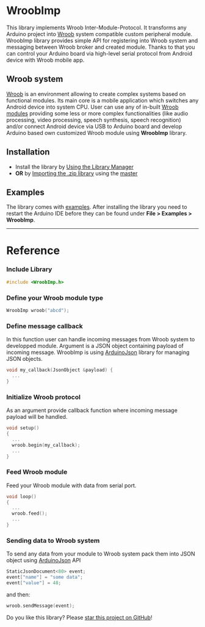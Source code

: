 # WroobImp

This library implements Wroob Inter-Module-Protocol. It transforms any Arduino project into [Wroob](https://wroob.io) system compatible custom peripheral module. WroobImp library provides simple API for registering into Wroob system and messaging between Wroob broker and created module. Thanks to that you can control your Arduino board via high-level serial protocol from Android device with Wroob mobile app.

## Wroob system

[Wroob](https://wroob.io) is an environment allowing to create complex systems based on functional modules. Its main core is a mobile application which switches any Android device into system CPU. User can use any of in-built [Wroob modules](https://wroob.io/#section-info) providing some less or more complex functionalities (like audio processing, video processing, speech synthesis, speech recognition) and/or connect Android device via USB to Arduino board and develop Arduino based own customized Wroob module using **WroobImp** library.

## Installation

* Install the library by [Using the Library Manager](https://www.arduino.cc/en/Guide/Libraries#toc3)
* **OR** by [Importing the .zip library](https://www.arduino.cc/en/Guide/Libraries#toc4) using the [master](https://github.com/wroob-io/arduino-wroobimp/archive/master.zip)

## Examples

The library comes with [examples](examples). After installing the library you need to restart the Arduino IDE before they can be found under **File > Examples > WroobImp**.

---

# Reference

### Include Library

```c
#include <WroobImp.h>
```

### Define your Wroob module type

```c
WroobImp wroob("abcd");
```

### Define message callback

In this function user can handle incoming messages from Wroob system to developped module. Argument is a JSON object containing payload of incoming message. WroobImp is using [ArduinoJson](https://arduinojson.org/) library for managing JSON objects.
```c
void my_callback(JsonObject &payload) {
  ...
}
```

### Initialize Wroob protocol

As an argument provide callback function where incoming message payload will be handled.

```c
void setup()
{
  ...
  wroob.begin(my_callback);
  ...
}
```

### Feed Wroob module

Feed your Wroob module with data from serial port.

```c
void loop()
{
  ... 
  wroob.feed();
  ...
}
```

### Sending data to Wroob system

To send any data from your module to Wroob system pack them into JSON object using [ArduinoJson](https://arduinojson.org/) API

```c
StaticJsonDocument<80> event;
event["name"] = "some data";
event["value"] = 48;
```

and then:

```c
wroob.sendMessage(event);
```

Do you like this library? Please [star this project on GitHub](https://github.com/wroob-io/arduino-wroobimp/stargazers)!
